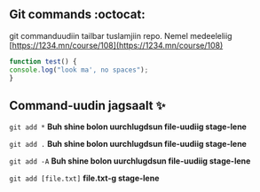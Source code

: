 ## Git commands :octocat:
git commanduudiin tailbar tuslamjiin repo. Nemel medeeleliig [https://1234.mn/course/108](https://1234.mn/course/108)

```javascript
function test() {
console.log("look ma', no spaces");
}
````

## Command-uudin jagsaalt :sparkles:
`git add *` **Buh shine bolon uurchlugdsun file-uudiig stage-lene**

`git add .` **Buh shine bolon uurchlugdsun file-uudiig stage-lene**

`git add -A` **Buh shine bolon uurchlugdsun file-uudiig stage-lene**

`git add [file.txt]` **file.txt-g stage-lene**

